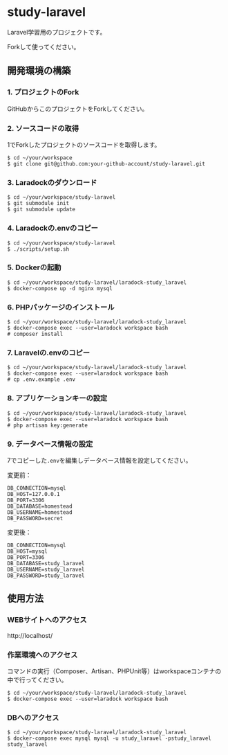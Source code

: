 # study-laravel
Laravel学習用のプロジェクトです。

Forkして使ってください。

## 開発環境の構築
### 1. プロジェクトのFork
GitHubからこのプロジェクトをForkしてください。

### 2. ソースコードの取得
1でForkしたプロジェクトのソースコードを取得します。
```
$ cd ~/your/workspace
$ git clone git@github.com:your-github-account/study-laravel.git
```

### 3. Laradockのダウンロード
```
$ cd ~/your/workspace/study-laravel
$ git submodule init
$ git submodule update
```

### 4. Laradockの.envのコピー
```
$ cd ~/your/workspace/study-laravel
$ ./scripts/setup.sh
```

### 5. Dockerの起動
```
$ cd ~/your/workspace/study-laravel/laradock-study_laravel
$ docker-compose up -d nginx mysql
```

### 6. PHPパッケージのインストール
```
$ cd ~/your/workspace/study-laravel/laradock-study_laravel
$ docker-compose exec --user=laradock workspace bash
# composer install
```

### 7. Laravelの.envのコピー
```
$ cd ~/your/workspace/study-laravel/laradock-study_laravel
$ docker-compose exec --user=laradock workspace bash
# cp .env.example .env
```

### 8. アプリケーションキーの設定
```
$ cd ~/your/workspace/study-laravel/laradock-study_laravel
$ docker-compose exec --user=laradock workspace bash
# php artisan key:generate
```

### 9. データベース情報の設定
7でコピーした`.env`を編集しデータベース情報を設定してください。

変更前：
```
DB_CONNECTION=mysql
DB_HOST=127.0.0.1
DB_PORT=3306
DB_DATABASE=homestead
DB_USERNAME=homestead
DB_PASSWORD=secret
```
変更後：
```
DB_CONNECTION=mysql
DB_HOST=mysql
DB_PORT=3306
DB_DATABASE=study_laravel
DB_USERNAME=study_laravel
DB_PASSWORD=study_laravel
```

## 使用方法
### WEBサイトへのアクセス
http://localhost/

### 作業環境へのアクセス
コマンドの実行（Composer、Artisan、PHPUnit等）はworkspaceコンテナの中で行ってください。
```
$ cd ~/your/workspace/study-laravel/laradock-study_laravel
$ docker-compose exec --user=laradock workspace bash
```

### DBへのアクセス
```
$ cd ~/your/workspace/study-laravel/laradock-study_laravel
$ docker-compose exec mysql mysql -u study_laravel -pstudy_laravel study_laravel
```
